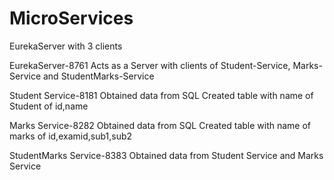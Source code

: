 # MicroServices
EurekaServer with 3 clients

EurekaServer-8761
    Acts as a Server with clients of Student-Service, Marks-Service and StudentMarks-Service
    
Student Service-8181
    Obtained data from SQL
    Created table with name of Student of id,name

Marks Service-8282
    Obtained data from SQL
    Created table with name of marks of id,examid,sub1,sub2

StudentMarks Service-8383
    Obtained data from Student Service and Marks Service